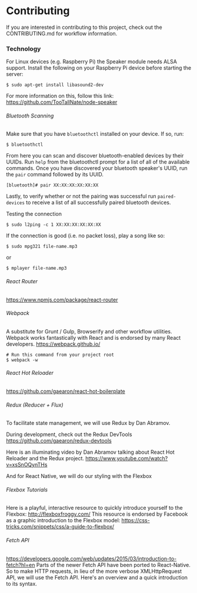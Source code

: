 # Contributing

If you are interested in contributing to this project, check out the CONTRIBUTING.md for workflow information.

### Technology

For Linux devices (e.g. Raspberry Pi) the Speaker module needs ALSA support.
Install the following on your Raspberry Pi device before starting the server:

```
$ sudo apt-get install libasound2-dev
```
For more information on this, follow this link: https://github.com/TooTallNate/node-speaker

###### Bluetooth Scanning

Make sure that you have `bluetoothctl` installed on your device. If so, run:

```
$ bluetoothctl
```

From here you can scan and discover bluetooth-enabled devices by their UUIDs. Run `help` from the bluetoothctl prompt for a list of all of the available commands. Once you have discovered your bluetooth speaker's UUID, run the `pair` command followed by its UUID.

```
[bluetooth]# pair XX:XX:XX:XX:XX:XX
```

Lastly, to verify whether or not the pairing was successful run `paired-devices` to receive a list of all successfully paired bluetooth devices.

Testing the connection

```
$ sudo l2ping -c 1 XX:XX:XX:XX:XX:XX
```

If the connection is good (i.e. no packet loss), play a song like so:

```
$ sudo mpg321 file-name.mp3
```

or
```
$ mplayer file-name.mp3
```


###### React Router
https://www.npmjs.com/package/react-router

###### Webpack
A substitute for Grunt / Gulp, Browserify and other workflow utilities. Webpack works fantastically with React and is endorsed by many React developers.
https://webpack.github.io/
```
# Run this command from your project root
$ webpack -w
```

###### React Hot Reloader
https://github.com/gaearon/react-hot-boilerplate

###### Redux (Reducer + Flux)
To facilitate state management, we will use Redux by Dan Abramov.

During development, check out the Redux DevTools
https://github.com/gaearon/redux-devtools

Here is an illuminating video by Dan Abramov talking about React Hot Reloader and the Redux project.
https://www.youtube.com/watch?v=xsSnOQynTHs

And for React Native, we will do our styling with the Flexbox
###### Flexbox Tutorials
Here is a playful, interactive resource to quickly introduce yourself to the Flexbox:
http://flexboxfroggy.com/
This resource is endorsed by Facebook as a graphic introduction to the Flexbox model:
https://css-tricks.com/snippets/css/a-guide-to-flexbox/

###### Fetch API
https://developers.google.com/web/updates/2015/03/introduction-to-fetch?hl=en
Parts of the newer Fetch API have been ported to React-Native. So to make HTTP requests, in lieu of the more verbose XMLHttpRequest API, we will use the Fetch API. Here's an overview and a quick introduction to its syntax.

